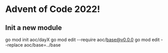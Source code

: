 # Advent of Code 2022!

## Init a new module
go mod init aoc/dayX
go mod edit --require aoc/base@v0.0.0
go mod edit --replace aoc/base=../base
